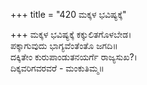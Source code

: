 +++
title = "420 ಮಕ್ಕಳ ಭವಿಷ್ಯಕ್ಕೆ"

+++
ಮಕ್ಕಳ ಭವಿಷ್ಯಕ್ಕೆ ಕಕ್ಕುಲಿತಗೊಳಬೇಡ।  
ಪಕ್ಕಾಗುವುದು ಭಾಗ್ಯವೆಂತೆಂತೊ ಜಗದಿ॥  
ದಕ್ಕಿತೇಂ ಕುರುಪಾಂಡುತನಯರ್ಗೆ ರಾಜ್ಯಸುಖ?।  
ದಿಕ್ಕವರಿಗವರವರೆ - ಮಂಕುತಿಮ್ಮ॥  
